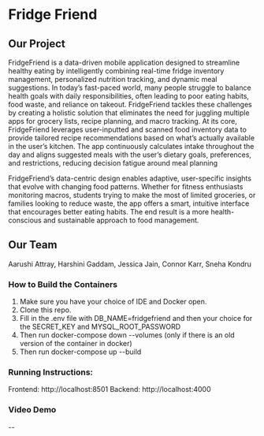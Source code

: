 # Fridge Friend

## Our Project

FridgeFriend is a data-driven mobile application designed to streamline healthy eating by intelligently combining real-time fridge inventory management, personalized nutrition tracking, and dynamic meal suggestions. In today’s fast-paced world, many people struggle to balance health goals with daily responsibilities, often leading to poor eating habits, food waste, and reliance on takeout. FridgeFriend tackles these challenges by creating a holistic solution that eliminates the need for juggling multiple apps for grocery lists, recipe planning, and macro tracking. At its core, FridgeFriend leverages user-inputted and scanned food inventory data to provide tailored recipe recommendations based on what’s actually available in the user’s kitchen. The app continuously calculates intake throughout the day and aligns suggested meals with the user’s dietary goals, preferences, and restrictions, reducing decision fatigue around meal planning

FridgeFriend’s data-centric design enables adaptive, user-specific insights that evolve with changing food patterns. Whether for fitness enthusiasts monitoring macros, students trying to make the most of limited groceries, or families looking to reduce waste, the app offers a smart, intuitive interface that encourages better eating habits. The end result is a more health-conscious and sustainable approach to food management.

## Our Team

Aarushi Attray, Harshini Gaddam, Jessica Jain, Connor Karr, Sneha Kondru

### How to Build the Containers

1. Make sure you have your choice of IDE and Docker open.
2. Clone this repo.
3. Fill in the .env file with DB_NAME=fridgefriend and then your choice for the SECRET_KEY and MYSQL_ROOT_PASSWORD
4. Then run docker-compose down --volumes (only if there is an old version of the container in docker)
5. Then run docker-compose up --build

### Running Instructions:

Frontend: http://localhost:8501
Backend: http://localhost:4000

### Video Demo

--
